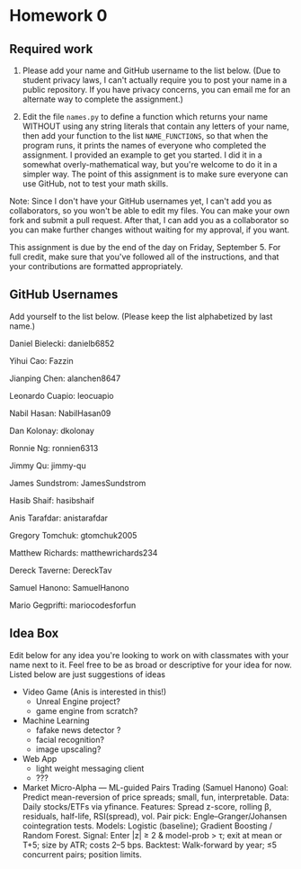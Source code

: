 # Homework 0

## Required work

1. Please add your name and GitHub username to the list below. (Due to student privacy laws, I can't actually require you to post your name in a public repository. If you have privacy concerns, you can email me for an alternate way to complete the assignment.)

2. Edit the file `names.py` to define a function which returns your name WITHOUT using any string literals that contain any letters of your name, then add your function to the list `NAME_FUNCTIONS`, so that when the program runs, it prints the names of everyone who completed the assignment. I provided an example to get you started. I did it in a somewhat overly-mathematical way, but you're welcome to do it in a simpler way. The point of this assignment is to make sure everyone can use GitHub, not to test your math skills.

Note: Since I don't have your GitHub usernames yet, I can't add you as collaborators, so you won't be able to edit my files. You can make your own fork and submit a pull request. After that, I can add you as a collaborator so you can make further changes without waiting for my approval, if you want.

This assignment is due by the end of the day on Friday, September 5. For full credit, make sure that you've followed all of the instructions, and that your contributions are formatted appropriately.

## GitHub Usernames

Add yourself to the list below. (Please keep the list alphabetized by last name.)

Daniel Bielecki: danielb6852

Yihui Cao: Fazzin

Jianping Chen: alanchen8647

Leonardo Cuapio: leocuapio

Nabil Hasan: NabilHasan09

Dan Kolonay: dkolonay

Ronnie Ng: ronnien6313

Jimmy Qu: jimmy-qu

James Sundstrom: JamesSundstrom

Hasib Shaif: hasibshaif

Anis Tarafdar: anistarafdar

Gregory Tomchuk: gtomchuk2005

Matthew Richards: matthewrichards234

Dereck Taverne: DereckTav

Samuel Hanono: SamuelHanono

Mario Gegprifti: mariocodesforfun



## Idea Box

Edit below for any idea you're looking to work on with classmates with your name next to it. Feel free to be as broad or descriptive for your idea for now. Listed below are just suggestions of ideas

- Video Game (Anis is interested in this!)
  - Unreal Engine project?
  - game engine from scratch?
- Machine Learning
  - fafake news detector ?
  - facial recognition?
  - image upscaling?
- Web App
  - light weight messaging client
  - ???
- Market Micro-Alpha — ML-guided Pairs Trading (Samuel Hanono)
    Goal: Predict mean-reversion of price spreads; small, fun, interpretable.
    Data: Daily stocks/ETFs via yfinance.
    Features: Spread z-score, rolling β, residuals, half-life, RSI(spread), vol.
    Pair pick: Engle–Granger/Johansen cointegration tests.
    Models: Logistic (baseline); Gradient Boosting / Random Forest.
    Signal: Enter |z| ≥ 2 & model-prob > τ; exit at mean or T+5; size by ATR; costs 2–5 bps.
    Backtest: Walk-forward by year; ≤5 concurrent pairs; position limits.
